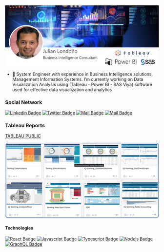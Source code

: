 
![](Images/CardPresentation.png)
<!--
**julianBI/julianBI** is a ✨ _special_ ✨ repository because its `README.md` (this file) appears on your GitHub profile.
### Hi there 👋
Here are some ideas to get you started:

- 🔭 I’m currently working on ...
- 🌱 I’m currently learning ...
- 👯 I’m looking to collaborate on ...
- 🤔 I’m looking for help with ...
- 💬 Ask me about ...
- 📫 How to reach me: ...
- 😄 Pronouns: ...
- ⚡ Fun fact: ...
-->
- 🔭 System Engineer with experience in Business Intelligence solutions, Management Information Systems. I’m currently working on Data Visualization Analysis using (Tableau - Power BI - SAS Viya) software used for effective data visualization and analytics

### Social Network 
[![Linkedin Badge](https://img.shields.io/badge/-JulianLondono-0e76a8?style=flat&labelColor=0e76a8&logo=linkedin&logoColor=white)](https://linkedin.com/in/julianalbertolondono/)
[![Twitter Badge](https://img.shields.io/badge/-Qlx.com-1ca0f1?style=flat&labelColor=1ca0f1&logo=twitter&logoColor=white&link=https://twitter.com/qlx_corp)](https://twitter.com/qlx_corp) [![Mail Badge](https://img.shields.io/badge/-Qlx.com-e74c3c?style=flat&labelColor=e74c3c&logo=youtube&logoColor=white)](https://www.youtube.com/channel/UCHICL3KWlaWHZA4oCn1igIA) [![Mail Badge](https://img.shields.io/badge/-QualexConsulting-e84393?style=flat&labelColor=e84393&logo=instagram&logoColor=white)](https://www.instagram.com/qlxconsulting/) 


### Tableau Reports

[TABLEAU PUBLIC](https://public.tableau.com/app/profile/bijulian#!/)

![](Images/Portafolio-TableauPublic-2022-A.png)

#### Technologies

<!-- TODO: Make technologies links takes you to repositories -->

[![React Badge](https://img.shields.io/badge/-React-61DBFB?style=for-the-badge&labelColor=black&logo=react&logoColor=61DBFB)](#) [![Javascript Badge](https://img.shields.io/badge/-Javascript-F0DB4F?style=for-the-badge&labelColor=black&logo=javascript&logoColor=F0DB4F)](#) [![Typescript Badge](https://img.shields.io/badge/-Typescript-007acc?style=for-the-badge&labelColor=black&logo=typescript&logoColor=007acc)](#) [![Nodejs Badge](https://img.shields.io/badge/-Nodejs-3C873A?style=for-the-badge&labelColor=black&logo=node.js&logoColor=3C873A)](#) [![GraphQL Badge](https://img.shields.io/badge/-GraphQl-e535ab?style=for-the-badge&labelColor=black&logo=node.js&logoColor=e535ab)](#)
